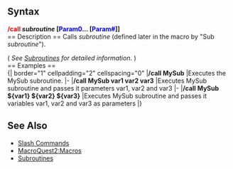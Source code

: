 ## Syntax

**<span style="color:red">/call</span> *subroutine* \[<span style="color:blue">Param0</span>...
\[<span style="color:blue">Param#</span>\]\]**  
== Description == Calls *subroutine* (defined later in the macro by "Sub *subroutine*").  
  
( *See [Subroutines](subroutines.md) for detailed information*. )  
== Examples ==  
{\| border="1" cellpadding="2" cellspacing="0" \|**/call MySub** \|Executes the MySub subroutine. \|- \|**/call MySub
var1 var2 var3** \|Executes MySub subroutine and passes it parameters var1, var2 and var3 \|- \|**/call MySub ${var1}
${var2} ${var3}** \|Executes MySub subroutine and passes it variables var1, var2 and var3 as parameters \|}  

## See Also

-   [Slash Commands](../commands/slash-commands.md)
-   [MacroQuest2:Macros](../documentation/macroquest2-macros.md)
-   [Subroutines](subroutines.md)


